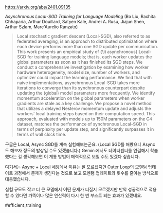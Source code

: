 https://arxiv.org/abs/2401.09135

*Asynchronous Local-SGD Training for Language Modeling* (Bo Liu, Rachita Chhaparia, Arthur Douillard, Satyen Kale, Andrei A. Rusu, Jiajun Shen, Arthur Szlam, Marc'Aurelio Ranzato)

> Local stochastic gradient descent (Local-SGD), also referred to as federated averaging, is an approach to distributed optimization where each device performs more than one SGD update per communication. This work presents an empirical study of {\it asynchronous} Local-SGD for training language models; that is, each worker updates the global parameters as soon as it has finished its SGD steps. We conduct a comprehensive investigation by examining how worker hardware heterogeneity, model size, number of workers, and optimizer could impact the learning performance. We find that with naive implementations, asynchronous Local-SGD takes more iterations to converge than its synchronous counterpart despite updating the (global) model parameters more frequently. We identify momentum acceleration on the global parameters when worker gradients are stale as a key challenge. We propose a novel method that utilizes a delayed Nesterov momentum update and adjusts the workers' local training steps based on their computation speed. This approach, evaluated with models up to 150M parameters on the C4 dataset, matches the performance of synchronous Local-SGD in terms of perplexity per update step, and significantly surpasses it in terms of wall clock time.

구글은 Local, Async SGD를 계속 실험해보는군요. (Local SGD를 해봤으니 Async도 해보자 정도의 발상일 수도 있겠습니다.) Gemini에서도 데이터센터를 연결해서 학습했다는 걸 생각해보면 이 계통 방법이 매력적으로 보일 수도 있겠다 싶습니다.

여기서는 Async + Local 세팅에서 이유는 잘 모르겠지만 Outer Loop의 모멘텀 업데이트 과정에서 문제가 생긴다는 것으로 보고 모멘텀 업데이트의 횟수를 줄이는 방식으로 대응했습니다.

실험 규모도 작고 더 큰 모델에서 어떤 문제가 터질지 모르겠지만 만약 성공적으로 적용할 수 있다면 가뜩이나 많은 연산력이 다시 한 번 부스트 되는 효과가 있겠네요.

#efficient_training 